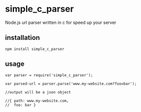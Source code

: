 # simple_c_parser

Node.js url parser written in c for speed up your server

## installation

    npm install simple_c_parser

## usage

    var parser = require('simple_c_parser');

    var parsed-url = parser.parse('www.my-website.com?foo=bar');

    //output will be a json object

    //{ path: www.my-website.com,
    //  foo: bar }
